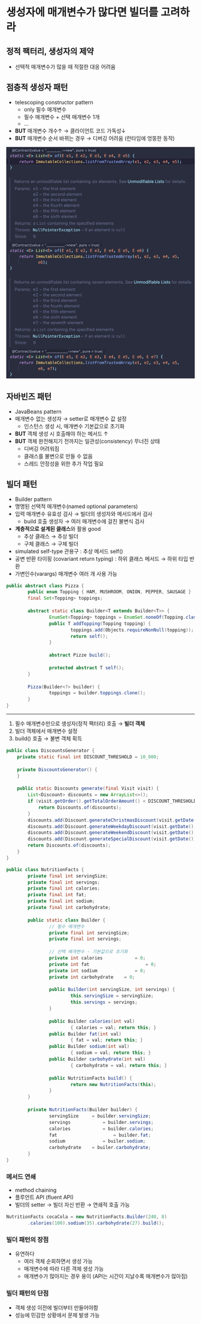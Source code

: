 # 생성자에 매개변수가 많다면 빌더를 고려하라

## 정적 팩터리, 생성자의 제약

- 선택적 매개변수가 많을 때 적절한 대응 어려움

## **점층적 생성자 패턴**

- telescoping constructor pattern
    - only 필수 매개변수
    - 필수 매개변수 + 선택 매개변수 1개
    - …
- **BUT** 매개변수 개수↑ → 클라이언트 코드 가독성↓
- **BUT** 매개변수 순서 바뀌는 경우 → 디버깅 어려움 (런타임에 엉뚱한 동작)

![List의 정적 팩터리 메서드들](list.png)

## 자바빈즈 패턴

- JavaBeans pattern
- 매개변수 없는 생성자 → setter로 매개변수 값 설정
    - 인스턴스 생성 시, 매개변수 기본값으로 초기화
- **BUT** 객체 생성 시 호출해야 하는 메서드 ↑
- **BUT** 객체 완전해지기 전까지는 일관성(consistency) 무너진 상태
    - 디버깅 어려워짐
    - 클래스를 불변으로 만들 수 없음
    - 스레드 안정성을 위한 추가 작업 필요

## 빌더 패턴

- Builder pattern
- 명명된 선택적 매개변수(named optional parameters)
- 입력 매개변수 유효성 검사 → 빌더의 생성자와 메서드에서 검사
    - build 호출 생성자 → 여러 매개변수에 걸친 불변식 검사
- **계층적으로 설계된 클래스**와 활용 good
    - 추상 클래스 → 추상 빌더
    - 구체 클래스 → 구체 빌더
- simulated self-type 관용구 : 추상 메서드 self()
- 공변 반환 타이핑 (covariant return typing) : 하위 클래스 메서드 → 하위 타입 반환
- 가변인수(varargs) 매개변수 여러 개 사용 가능

```java
public abstract class Pizza {
		public enum Topping { HAM, MUSHROOM, ONION, PEPPER, SAUSAGE }
		final Set<Topping> toppings;

		abstract static class Builder<T extends Builder<T>> {
				EnumSet<Topping> toppings = EnumSet.noneOf(Topping.class);
				public T addTopping(Topping topping) {
						toppings.add(Objects.requireNonNull(topping));
						return self();
				}

				abstract Pizze build();

				protected abstract T self();
		}

		Pizza(Builder<?> builder) {
				toppings = builder.toppings.clone();
		}
}
```

---

1. 필수 매개변수만으로 생성자(정적 팩터리) 호출 → **빌더 객체**
2. 빌더 객체에서 매개변수 설정
3. build() 호출 → 불변 객체 획득

```java
public class DiscountsGenerator {
    private static final int DISCOUNT_THRESHOLD = 10_000;

    private DiscountsGenerator() {
    }

    public static Discounts generate(final Visit visit) {
        List<Discount> discounts = new ArrayList<>();
        if (visit.getOrder().getTotalOrderAmount() < DISCOUNT_THRESHOLD) {
            return Discounts.of(discounts);
        }
        discounts.add(Discount.generateChristmasDiscount(visit.getDate()));
        discounts.add(Discount.generateWeekdayDiscount(visit.getDate(), visit.getOrder()));
        discounts.add(Discount.generateWeekendDiscount(visit.getDate(), visit.getOrder()));
        discounts.add(Discount.generateSpecialDiscount(visit.getDate()));
        return Discounts.of(discounts);
    }
}
```

```java
public class NutritionFacts {
		private final int servingSize;
		private final int servings;
		private final int calories;
		private final int fat;
		private final int sodium;
		private final int carbohydrate;

		public static class Builder {
				// 필수 매개변수
				private final int servingSize;
				private final int servings;

				// 선택 매개변수 - 기본값으로 초기화
				private int calories			= 0;
				private int fat						= 0;
				private int sodium				= 0;
				private int carbohydrate	= 0;

				public Builder(int servingSize, int servings) {
						this.servingSize = servingSize;
						this.servings = servings;
				}

				public Builder calories(int val)
						{ calories = val; return this; }
				public Builder fat(int val)
						{ fat = val; return this; }
				public Builder sodium(int val)
						{ sodium = val; return this; }
				public Builder carbohydrate(int val)
						{ carbohydrate = val; return this; }

				public NutritionFacts build() {
						return new NutritionFacts(this);
				}
		}

		private NutritionFacts(Builder builder) {
				servingSize		= builder.servingSize;
				servings			= builder.servings;
				calories			= builder.calories;
				fat						= builder.fat;
				sodium				= builer.sodium;
				carbohydrate	= builer.carbohydrate;
		}
}
```

### 메서드 연쇄

- method chaining
- 플루언트 API (fluent API)
- 빌더의 setter → 빌더 자신 반환 → 연쇄적 호출 가능

```java
NutritionFacts cocaCola = new NutritionFacts.Builder(240, 8)
		.calories(100).sodium(35).carbohydrate(27).build();
```

### 빌더 패턴의 장점

- 유연하다
    - 여러 객체 순회하면서 생성 가능
    - 매개변수에 따라 다른 객체 생성 가능
    - 매개변수가 많아지는 경우 용이 (API는 시간이 지날수록 매개변수가 많아짐)

### 빌더 패턴의 단점

- 객체 생성 이전에 빌더부터 만들어야함
- 성능에 민감한 상황에서 문제 발생 가능
